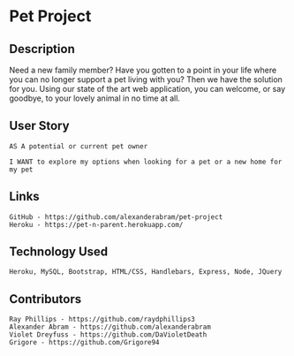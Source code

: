 # Pet Project

## Description
Need a new family member? Have you gotten to a point in your life where you can no longer support a pet living with you? Then we have the solution for you. Using our state of the art web application, you can welcome, or say goodbye, to your lovely animal in no time at all. 

## User Story
    AS A potential or current pet owner 

    I WANT to explore my options when looking for a pet or a new home for my pet 

## Links
    GitHub - https://github.com/alexanderabram/pet-project
    Heroku - https://pet-n-parent.herokuapp.com/

## Technology Used 
    Heroku, MySQL, Bootstrap, HTML/CSS, Handlebars, Express, Node, JQuery

## Contributors 
    Ray Phillips - https://github.com/raydphillips3
    Alexander Abram - https://github.com/alexanderabram 
    Violet Dreyfuss - https://github.com/DaVioletDeath 
    Grigore - https://github.com/Grigore94



